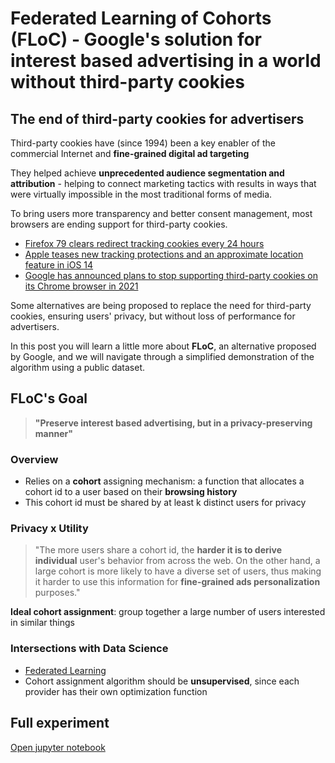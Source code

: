 # Federated Learning of Cohorts (FLoC) - Google's solution for interest based advertising in a world without third-party cookies

## The end of third-party cookies for advertisers

Third-party cookies have (since 1994) been a key enabler of the commercial Internet and **fine-grained digital ad targeting**

They helped achieve **unprecedented audience segmentation and attribution** - helping to connect marketing tactics with results in ways that were virtually impossible in the most traditional forms of media.

To bring users more transparency and better consent management, most browsers are ending support for third-party cookies.

- [Firefox 79 clears redirect tracking cookies every 24 hours](https://venturebeat.com/2020/08/04/mozilla-firefox-79/)
- [Apple teases new tracking protections and an approximate location feature in iOS 14](https://www.theverge.com/2020/6/22/21299407/apple-ios-14-new-privacy-features-data-location-tracking-premissions-wwdc-2020)
- [Google has announced plans to stop supporting third-party cookies on its Chrome browser in 2021](https://blog.chromium.org/2020/01/building-more-private-web-path-towards.html)

Some alternatives are being proposed to replace the need for third-party cookies, ensuring users' privacy, but without loss of performance for advertisers.

In this post you will learn a little more about **FLoC**, an alternative proposed by Google, and we will navigate through a simplified demonstration of the algorithm using a public dataset.

## FLoC's Goal
> **"Preserve interest based advertising, but in a privacy-preserving manner"**

### Overview
- Relies on a **cohort** assigning mechanism: a function that allocates a cohort id to a user based on their **browsing history**
- This cohort id must be shared by at least k distinct users for privacy

### Privacy x Utility
> "The more users share a cohort id, the **harder it is to derive individual** user's behavior from across the web. On the other hand, a large cohort is more likely to have a diverse set of users, thus making it harder to use this information for **fine-grained ads personalization** purposes."

**Ideal cohort assignment**: group together a large number of users interested in similar things

### Intersections with Data Science
- [Federated Learning](https://federated.withgoogle.com/)
- Cohort assignment algorithm should be **unsupervised**, since each provider has their own optimization function

## Full experiment
[Open jupyter notebook](floc_movielens.ipynb)
